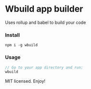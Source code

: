 # Wbuild app builder
Uses rollup and babel to build your code

### Install
```
npm i -g wbuild
```

### Usage
```javascript
// Go to your app directory and run:
wbuild
```
MIT licensed. Enjoy!